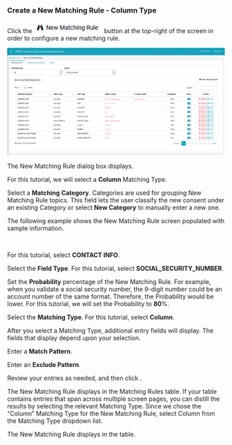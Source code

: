 ### Create a New Matching Rule - Column Type

Click the ![image](/articles/demo_project/DPM_Demo_Project/images/ICON_NewMatchingRule.jpg) button at the top-right of the screen in order to configure a new matching rule. 

![image](/articles/demo_project/DPM_Demo_Project/images/08_12_Discovery_RulesTab.jpg)

The New Matching Rule dialog box displays. 

For this tutorial, we will select a **Column** Matching Type. 

<NewMatchingRule>

Select a **Matching** **Category**. Categories are used for grouping New Matching Rule topics. This field lets the user classify the new consent under an existing Category or select **New Category** to manually enter a new one.

The following example shows the New Matching Rule screen populated with sample information.

<image>

For this tutorial, select **CONTACT INFO**.

<NewMatchingRule2>

Select the **Field Type**. For this tutorial, select **SOCIAL_SECURITY_NUMBER**. 

<NewMatchingRule3>

Set the **Probability** percentage of the New Matching Rule. For example, when you validate a social security number, the 9-digit number could be an account number of the same format. Therefore, the Probability would be lower. For this tutorial, we will set the Probability to **80**%. 

<NewMatchingRule4>

Select the **Matching Type**. For this tutorial, select **Column**. 

After you select a Matching Type, additional entry fields will display. The fields that display depend upon your selection. 

<NewMatchingRule5>

Enter a **Match Pattern**.

<NewMatchingRule6>

Enter an **Exclude Pattern**.

<NewMatchingRule7>

Review your entries as needed, and then click  <ICONSave>                               .

The New Matching Rule displays in the Matching Rules table. If your table contains entries that span across multiple screen pages, you can distill the results by selecting the relevant Matching Type. Since we chose the “Column” Matching Type for the New Matching Rule, select Column from the Matching Type dropdown list.

<NewMatchingRule10>

The New Matching Rule displays in the table.

<NewMatchingRule11>
